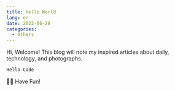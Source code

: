 ```yaml
---
title: Hello World
lang: en
date: 2022-06-28
categories:
  - Others
---
```


Hi, Welcome! This blog will note my inspired articles about daily, technology, and photographs.

```bash
Hello Code
```

✋🏻 Have Fun!
